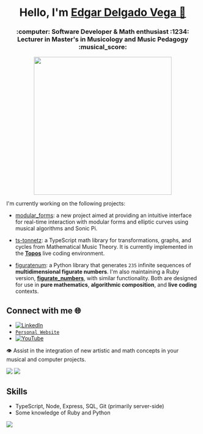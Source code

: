 <h1 align="center">
  Hello, I'm
  <a href="https://edelveart.github.io/" target="_blank"> Edgar Delgado Vega 👋 </a>
</h1>
<h3 align="center">:computer: Software Developer & Math enthusiast :1234:  Lecturer in Master's in Musicology and Music Pedagogy  :musical_score:</h3>


<p align="center">
  <img src="https://github.com/user-attachments/assets/882738c2-609b-46f8-9ad4-1b7d4bc15875" width="360"/>
</p> 

I'm currently working on the following projects:

- [modular_forms](https://rubygems.org/gems/modular_forms): a new project aimed at providing an intuitive interface for real-time interaction with modular forms and elliptic curves using musical algorithms and Sonic Pi.
  
- [ts-tonnetz](https://www.npmjs.com/package/ts-tonnetz): a TypeScript math library for transformations, graphs, and cycles from Mathematical Music Theory. It is currently implemented in the [**Topos**](https://topos.live/) live coding environment.

- [figuratenum](https://pypi.org/project/figuratenum/): a Python library that generates `235` infinite sequences of **multidimensional figurate numbers**. I'm also maintaining a Ruby version, [**figurate_numbers**](https://rubygems.org/gems/figurate_numbers), with similar functionality. Both are designed for use in **pure mathematics**, **algorithmic composition**, and **live coding** contexts.

## Connect with me 🌐 
- [![LinkedIn](https://img.shields.io/badge/LinkedIn-%230077B5.svg?logo=linkedin&logoColor=white)](https://linkedin.com/in/edgararmandodelgadovega) 
- [`Personal Website`](https://edelveart.github.io/)
- [![YouTube](https://img.shields.io/badge/YouTube-%23FF0000.svg?logo=YouTube&logoColor=white)](https://www.youtube.com/@edelve_math_code)

:eye: Assist in the integration of new artistic and math concepts in your musical and computer projects. 

![](https://github-readme-stats.vercel.app/api?username=edelveart&theme=yeblu&hide_border=false&include_all_commits=false&count_private=false)
![](https://github-readme-stats.vercel.app/api/top-langs/?username=edelveart&theme=yeblu&hide_border=false&include_all_commits=false&count_private=false&layout=compact)<br/>

<!--PS: I am not a mathematician or a programmer, so the code and ideas that you can find here are mostly my best effort at abstraction.-->



## Skills
- TypeScript, Node, Express, SQL, Git (primarily server-side)
- Some knowledge of Ruby and Python

[![](https://visitcount.itsvg.in/api?id=edelveart&icon=0&color=0)](https://visitcount.itsvg.in)
